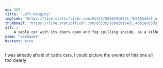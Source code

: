 ```yaml
---
ep: 124
title: "Left Hanging"
imglink: "https://live.staticflickr.com/65535/50982916431_fb5155d4ef_o.jpg"
thumbnail: "https://live.staticflickr.com/65535/50982916431_4d51ec83d3_q.jpg"
alt: >
    A cable car with its doors open and fog spilling inside, as a silhouette of a man with a cane falls out of the doors.
name: "serhawke"
hastext: true
---
```

I was already afraid of cable cars, I could picture the events of this one all too clearly